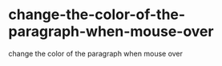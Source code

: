 # change-the-color-of-the-paragraph-when-mouse-over
change the color of the paragraph when mouse over
